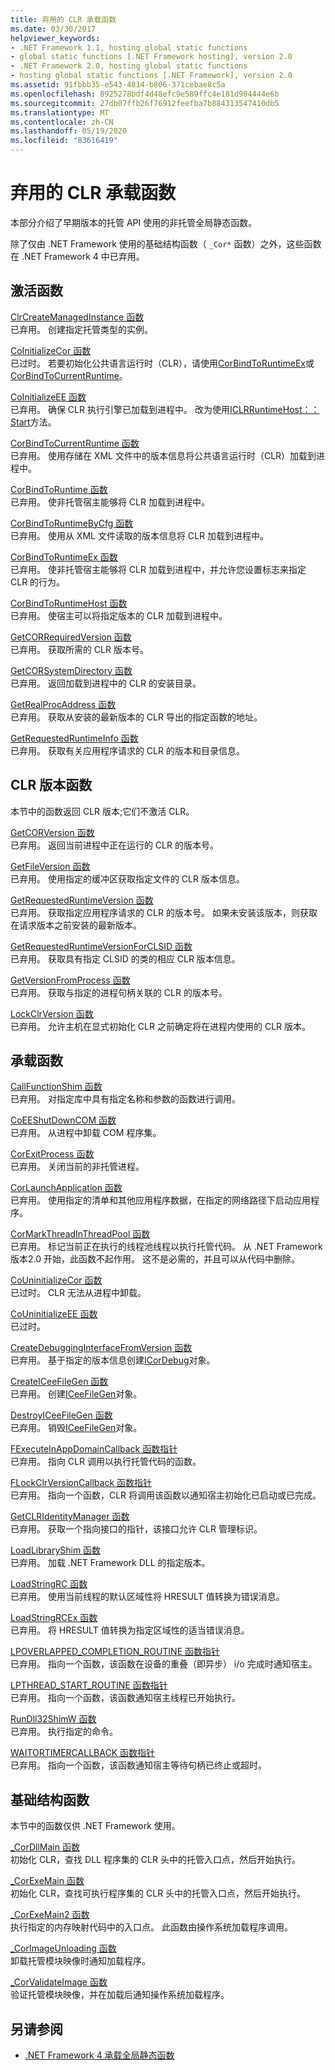 ```yaml
---
title: 弃用的 CLR 承载函数
ms.date: 03/30/2017
helpviewer_keywords:
- .NET Framework 1.1, hosting global static functions
- global static functions [.NET Framework hosting], version 2.0
- .NET Framework 2.0, hosting global static functions
- hosting global static functions [.NET Framework], version 2.0
ms.assetid: 91fbbb35-e543-4814-b806-371cebae8c5a
ms.openlocfilehash: 8925278bdf4d48efc9e589ffc4e181d904444e6b
ms.sourcegitcommit: 27db07ffb26f76912feefba7b884313547410db5
ms.translationtype: MT
ms.contentlocale: zh-CN
ms.lasthandoff: 05/19/2020
ms.locfileid: "83616419"
---
```

# <a name="deprecated-clr-hosting-functions"></a>弃用的 CLR 承载函数
本部分介绍了早期版本的托管 API 使用的非托管全局静态函数。  
  
 除了仅由 .NET Framework 使用的基础结构函数（ `_Cor*` 函数）之外，这些函数在 .NET Framework 4 中已弃用。  
  
## <a name="activation-functions"></a>激活函数  
 [ClrCreateManagedInstance 函数](clrcreatemanagedinstance-function.md)  
 已弃用。 创建指定托管类型的实例。  
  
 [CoInitializeCor 函数](coinitializecor-function.md)  
 已过时。 若要初始化公共语言运行时（CLR），请使用[CorBindToRuntimeEx](../../../../docs/framework/unmanaged-api/hosting/corbindtoruntimeex-function.md)或[CorBindToCurrentRuntime](corbindtocurrentruntime-function.md)。  
  
 [CoInitializeEE 函数](coinitializeee-function.md)  
 已弃用。 确保 CLR 执行引擎已加载到进程中。 改为使用[ICLRRuntimeHost：： Start](iclrruntimehost-start-method.md)方法。  
  
 [CorBindToCurrentRuntime 函数](corbindtocurrentruntime-function.md)  
 已弃用。 使用存储在 XML 文件中的版本信息将公共语言运行时（CLR）加载到进程中。  
  
 [CorBindToRuntime 函数](corbindtoruntime-function.md)  
 已弃用。 使非托管宿主能够将 CLR 加载到进程中。  
  
 [CorBindToRuntimeByCfg 函数](corbindtoruntimebycfg-function.md)  
 已弃用。 使用从 XML 文件读取的版本信息将 CLR 加载到进程中。  
  
 [CorBindToRuntimeEx 函数](corbindtoruntimeex-function.md)  
 已弃用。 使非托管宿主能够将 CLR 加载到进程中，并允许您设置标志来指定 CLR 的行为。  
  
 [CorBindToRuntimeHost 函数](corbindtoruntimehost-function.md)  
 已弃用。 使宿主可以将指定版本的 CLR 加载到进程中。  
  
 [GetCORRequiredVersion 函数](getcorrequiredversion-function.md)  
 已弃用。 获取所需的 CLR 版本号。  
  
 [GetCORSystemDirectory 函数](getcorsystemdirectory-function.md)  
 已弃用。 返回加载到进程中的 CLR 的安装目录。  
  
 [GetRealProcAddress 函数](getrealprocaddress-function.md)  
 已弃用。 获取从安装的最新版本的 CLR 导出的指定函数的地址。  
  
 [GetRequestedRuntimeInfo 函数](getrequestedruntimeinfo-function.md)  
 已弃用。 获取有关应用程序请求的 CLR 的版本和目录信息。  
  
## <a name="clr-version-functions"></a>CLR 版本函数  
 本节中的函数返回 CLR 版本;它们不激活 CLR。  
  
 [GetCORVersion 函数](getcorversion-function.md)  
 已弃用。 返回当前进程中正在运行的 CLR 的版本号。  
  
 [GetFileVersion 函数](getfileversion-function.md)  
 已弃用。 使用指定的缓冲区获取指定文件的 CLR 版本信息。  
  
 [GetRequestedRuntimeVersion 函数](getrequestedruntimeversion-function.md)  
 已弃用。 获取指定应用程序请求的 CLR 的版本号。 如果未安装该版本，则获取在请求版本之前安装的最新版本。  
  
 [GetRequestedRuntimeVersionForCLSID 函数](getrequestedruntimeversionforclsid-function.md)  
 已弃用。 获取具有指定 CLSID 的类的相应 CLR 版本信息。  
  
 [GetVersionFromProcess 函数](getversionfromprocess-function.md)  
 已弃用。 获取与指定的进程句柄关联的 CLR 的版本号。  
  
 [LockClrVersion 函数](lockclrversion-function.md)  
 已弃用。 允许主机在显式初始化 CLR 之前确定将在进程内使用的 CLR 版本。  
  
## <a name="hosting-functions"></a>承载函数  
 [CallFunctionShim 函数](callfunctionshim-function.md)  
 已弃用。 对指定库中具有指定名称和参数的函数进行调用。  
  
 [CoEEShutDownCOM 函数](coeeshutdowncom-function.md)  
 已弃用。 从进程中卸载 COM 程序集。  
  
 [CorExitProcess 函数](corexitprocess-function.md)  
 已弃用。 关闭当前的非托管进程。  
  
 [CorLaunchApplication 函数](corlaunchapplication-function.md)  
 已弃用。 使用指定的清单和其他应用程序数据，在指定的网络路径下启动应用程序。  
  
 [CorMarkThreadInThreadPool 函数](cormarkthreadinthreadpool-function.md)  
 已弃用。 标记当前正在执行的线程池线程以执行托管代码。 从 .NET Framework 版本2.0 开始，此函数不起作用。 这不是必需的，并且可以从代码中删除。  
  
 [CoUninitializeCor 函数](couninitializecor-function.md)  
 已过时。 CLR 无法从进程中卸载。  
  
 [CoUninitializeEE 函数](couninitializeee-function.md)  
 已过时。  
  
 [CreateDebuggingInterfaceFromVersion 函数](createdebugginginterfacefromversion-function.md)  
 已弃用。 基于指定的版本信息创建[ICorDebug](../debugging/icordebug-interface.md)对象。  
  
 [CreateICeeFileGen 函数](createiceefilegen-function.md)  
 已弃用。 创建[ICeeFileGen](iceefilegen-class.md)对象。  
  
 [DestroyICeeFileGen 函数](destroyiceefilegen-function.md)  
 已弃用。 销毁[ICeeFileGen](iceefilegen-class.md)对象。  
  
 [FExecuteInAppDomainCallback 函数指针](fexecuteinappdomaincallback-function-pointer.md)  
 已弃用。 指向 CLR 调用以执行托管代码的函数。  
  
 [FLockClrVersionCallback 函数指针](flockclrversioncallback-function-pointer.md)  
 已弃用。 指向一个函数，CLR 将调用该函数以通知宿主初始化已启动或已完成。  
  
 [GetCLRIdentityManager 函数](getclridentitymanager-function.md)  
 已弃用。 获取一个指向接口的指针，该接口允许 CLR 管理标识。  
  
 [LoadLibraryShim 函数](loadlibraryshim-function.md)  
 已弃用。 加载 .NET Framework DLL 的指定版本。  
  
 [LoadStringRC 函数](loadstringrc-function.md)  
 已弃用。 使用当前线程的默认区域性将 HRESULT 值转换为错误消息。  
  
 [LoadStringRCEx 函数](loadstringrcex-function.md)  
 已弃用。 将 HRESULT 值转换为指定区域性的适当错误消息。  
  
 [LPOVERLAPPED_COMPLETION_ROUTINE 函数指针](lpoverlapped-completion-routine-function-pointer.md)  
 已弃用。 指向一个函数，该函数在设备的重叠（即异步） i/o 完成时通知宿主。  
  
 [LPTHREAD_START_ROUTINE 函数指针](lpthread-start-routine-function-pointer.md)  
 已弃用。 指向一个函数，该函数通知宿主线程已开始执行。  
  
 [RunDll32ShimW 函数](rundll32shimw-function.md)  
 已弃用。 执行指定的命令。  
  
 [WAITORTIMERCALLBACK 函数指针](waitortimercallback-function-pointer.md)  
 已弃用。 指向一个函数，该函数通知宿主等待句柄已终止或超时。  
  
## <a name="infrastructure-functions"></a>基础结构函数  
 本节中的函数仅供 .NET Framework 使用。  
  
 [_CorDllMain 函数](cordllmain-function.md)  
 初始化 CLR，查找 DLL 程序集的 CLR 头中的托管入口点，然后开始执行。  
  
 [_CorExeMain 函数](corexemain-function.md)  
 初始化 CLR，查找可执行程序集的 CLR 头中的托管入口点，然后开始执行。  
  
 [_CorExeMain2 函数](corexemain2-function.md)  
 执行指定的内存映射代码中的入口点。 此函数由操作系统加载程序调用。  
  
 [_CorImageUnloading 函数](corimageunloading-function.md)  
 卸载托管模块映像时通知加载程序。  
  
 [_CorValidateImage 函数](corvalidateimage-function.md)  
 验证托管模块映像，并在加载后通知操作系统加载程序。  
  
## <a name="see-also"></a>另请参阅

- [.NET Framework 4 承载全局静态函数](net-framework-4-hosting-global-static-functions.md)

